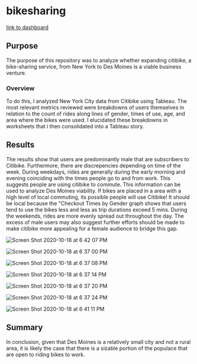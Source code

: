 # bikesharing

[link to dashboard](./Challenge.twb)

## Purpose
The purpose of this repository was to analyze whether expanding citibike, a bike-sharing service, from New York to Des Moines is a viable business venture.

### Overview
To do this, I analyzed New York City data from Citibike using Tableau. The most relevant metrics reviewed were breakdowns of users themselves in relation to the count of rides along lines of gender, times of use, age, and area where the bikes were used. I elucidated these breakdowns in worksheets that i then consolidated into a Tableau story.

## Results
The results show that users are predominantly male that are subscribers to Citibike. Furthermore, there are discrepencies depending on time of the week. During weekdays, rides are generally during the early morning and evening coinciding with the times people go to and from work. This suggests people are using citibike to commute. This information can be used to analyze Des Moines viability. If bikes are placed in a area with a high level of local commuting, its possible people will use Citibike! It should be local because the "Checkout Times by Gender graph shows that users tend to use the bikes less and less as trip durations exceed 5 mins. During the weekends, rides are more evenly spread out throughout the day. The excess of male users may also suggest further efforts should be made to make citibike more appealing for a female audience to bridge this gap. 

![Screen Shot 2020-10-18 at 6 42 07 PM](https://user-images.githubusercontent.com/66881241/96392661-a6a8f780-1171-11eb-9892-21e93cf6fd3a.png)

![Screen Shot 2020-10-18 at 6 37 00 PM](https://user-images.githubusercontent.com/66881241/96392474-0e127780-1171-11eb-9daa-bc4b6fedf51d.png)

![Screen Shot 2020-10-18 at 6 37 08 PM](https://user-images.githubusercontent.com/66881241/96392489-19fe3980-1171-11eb-92b3-aa19b0fa2de1.png)

![Screen Shot 2020-10-18 at 6 37 14 PM](https://user-images.githubusercontent.com/66881241/96392500-2387a180-1171-11eb-9987-71ec7f2c934d.png)

![Screen Shot 2020-10-18 at 6 37 20 PM](https://user-images.githubusercontent.com/66881241/96392506-28e4ec00-1171-11eb-845f-3485c58fc332.png)

![Screen Shot 2020-10-18 at 6 37 24 PM](https://user-images.githubusercontent.com/66881241/96392512-2edacd00-1171-11eb-9a80-abd3c8d06b82.png)

![Screen Shot 2020-10-18 at 6 41 11 PM](https://user-images.githubusercontent.com/66881241/96392630-8e38dd00-1171-11eb-9fbe-4f2ae4c80b50.png)


## Summary
In conclusion, given that Des Moines is a relatively small city and not a rural area, it is likely the case that there is a sizable portion of the populace that are open to riding bikes to work. 
